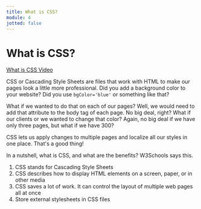 ```yaml
---
title: What is CSS?
module: 4
jotted: false
---
```


# What is CSS?

<p><a href="//www.youtube.com/embed/hvp9cP_vnk4" data-lity>What is CSS Video</a></p>

CSS or Cascading Style Sheets are files that work with HTML to make our pages look a little more professional.  Did you add a background color to your website?  Did you use `bgColor='blue'` or something like that?

What if we wanted to do that on each of our pages?  Well, we would need to add that attribute to the body tag of each page.  No big deal, right?  What if our clients or we wanted to change that color?  Again, no big deal if we have only three pages, but what if we have 300?

CSS lets us apply changes to multiple pages and localize all our styles in one place.  That's a good thing!

In a nutshell, what is CSS, and what are the benefits? W3Schools says this.

1. CSS stands for Cascading Style Sheets
2. CSS describes how to display HTML elements on a screen, paper, or in other media
3. CSS saves a lot of work. It can control the layout of multiple web pages all at once
4. Store external stylesheets in CSS files